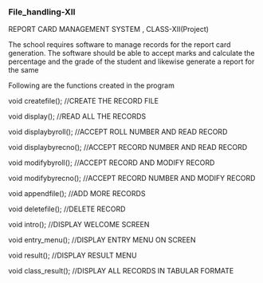 ### File_handling-XII
REPORT CARD MANAGEMENT SYSTEM , CLASS-XII(Project)

The school requires software to manage records for the report card generation. The software should be able to accept marks and calculate the percentage and the grade of the student and likewise generate a report for the same

Following are the functions created in the program

void createfile();                     //CREATE THE RECORD FILE

void display();                           //READ ALL THE RECORDS

void displaybyroll();              //ACCEPT ROLL NUMBER AND READ RECORD

void displaybyrecno();          //ACCEPT RECORD NUMBER AND READ  RECORD

void modifybyroll();              //ACCEPT RECORD AND MODIFY RECORD

void modifybyrecno();          //ACCEPT RECORD NUMBER AND MODIFY  RECORD 

void appendfile();                    //ADD MORE RECORDS

void deletefile();                             //DELETE RECORD

void intro();                              //DISPLAY WELCOME SCREEN  

void entry_menu();                //DISPLAY ENTRY MENU ON SCREEN

void result();                            //DISPLAY RESULT MENU

void class_result();               //DISPLAY ALL RECORDS IN TABULAR FORMATE 
